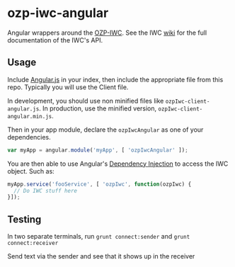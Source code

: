 ozp-iwc-angular
===============

Angular wrappers around the [OZP-IWC](https://github.com/ozone-development/ozp-iwc). See the IWC [wiki](https://github.com/ozone-development/ozp-iwc/wiki) for the full documentation of the IWC's API. 

## Usage
Include [Angular.js](https://angularjs.org/) in your index, then include the appropriate file from this repo. Typically you will use the Client file.

In development, you should use non minified files like `ozpIwc-client-angular.js`. In production, use the minified version, `ozpIwc-client-angular.min.js`.

Then in your app module, declare the `ozpIwcAngular` as one of your dependencies.

```javascript
var myApp = angular.module('myApp', [ 'ozpIwcAngular' ]);
```

You are then able to use Angular's [Dependency Injection](https://docs.angularjs.org/guide/di) to access the IWC object. Such as:

```javascript
myApp.service('fooService', [ 'ozpIwc', function(ozpIwc) {
  // Do IWC stuff here
}]);
```

## Testing

In two separate terminals, run ```grunt connect:sender``` and ```grunt connect:receiver```

Send text via the sender and see that it shows up in the receiver